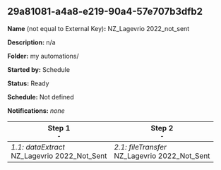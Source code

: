 ## 29a81081-a4a8-e219-90a4-57e707b3dfb2

**Name** (not equal to External Key)**:** NZ_Lagevrio 2022_not_sent

**Description:** n/a

**Folder:** my automations/

**Started by:** Schedule

**Status:** Ready

**Schedule:** Not defined

**Notifications:** _none_


| Step 1<br>_<small>-</small>_ | Step 2<br>_<small>-</small>_ |
| --- | --- |
| _1.1: dataExtract_<br>NZ_Lagevrio 2022_Not_Sent | _2.1: fileTransfer_<br>NZ_Lagevrio 2022_Not_Sent |
